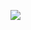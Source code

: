 ![](https://github.com/lipsch0/V2TRUMP/blob/master/U/UNIDECODE/BLOCK/Design%20Specs/%C2%A9/ArtBoard%20Image%20(432).jpg)

